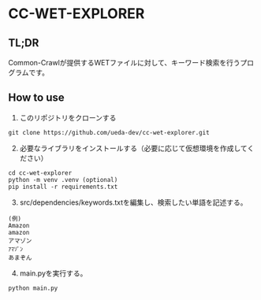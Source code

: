 # CC-WET-EXPLORER
## TL;DR
Common-Crawlが提供するWETファイルに対して、キーワード検索を行うプログラムです。

## How to use
1. このリポジトリをクローンする
```
git clone https://github.com/ueda-dev/cc-wet-explorer.git
```

2. 必要なライブラリをインストールする（必要に応じて仮想環境を作成してください）
```
cd cc-wet-explorer
python -m venv .venv (optional)
pip install -r requirements.txt
```

3. src/dependencies/keywords.txtを編集し、検索したい単語を記述する。
```
(例)
Amazon
amazon
アマゾン
ｱﾏｿﾞﾝ
あまぞん
```

4. main.pyを実行する。
```
python main.py
```